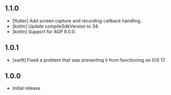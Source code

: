## 1.1.0

* [flutter] Add screen capture and recording callback handling.
* [kotlin] Update compileSdkVersion to 34.
* [kotlin] Support for AGP 8.0.0.

## 1.0.1

* [swift] Fixed a problem that was preventing it from functioning on IOS 17.

## 1.0.0

* Initial release
